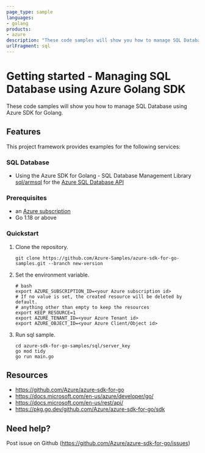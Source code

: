 ```yaml
---
page_type: sample
languages:
- golang
products:
- azure
description: "These code samples will show you how to manage SQL Database Manager using Azure SDK for Golang."
urlFragment: sql
---
```


# Getting started - Managing SQL Database using Azure Golang SDK

These code samples will show you how to manage SQL Database using Azure SDK for Golang.

## Features

This project framework provides examples for the following services:

### SQL Database
* Using the Azure SDK for Golang - SQL Database Management Library [sql/armsql](https://pkg.go.dev/github.com/Azure/azure-sdk-for-go/sdk/resourcemanager/sql/armsql) for the [Azure SQL Database API](https://docs.microsoft.com/en-us/rest/api/sql/)

### Prerequisites
* an [Azure subscription](https://azure.microsoft.com)
* Go 1.18 or above

### Quickstart

1. Clone the repository.

    ```
    git clone https://github.com/Azure-Samples/azure-sdk-for-go-samples.git --branch new-version
    ```
   
2. Set the environment variable.

   ```
   # bash
   export AZURE_SUBSCRIPTION_ID=<your Azure subscription id> 
   # If no value is set, the created resource will be deleted by default.
   # anything other than empty to keep the resources
   export KEEP_RESOURCE=1 
   export AZURE_TENANT_ID=<your Azure Tenant id>          
   export AZURE_OBJECT_ID=<your Azure Client/Object id> 
   ```

3. Run sql sample.

    ```
    cd azure-sdk-for-go-samples/sql/server_key
    go mod tidy
    go run main.go
    ```
   
## Resources

- https://github.com/Azure/azure-sdk-for-go
- https://docs.microsoft.com/en-us/azure/developer/go/
- https://docs.microsoft.com/en-us/rest/api/
- https://pkg.go.dev/github.com/Azure/azure-sdk-for-go/sdk

## Need help?

Post issue on Github (https://github.com/Azure/azure-sdk-for-go/issues)
